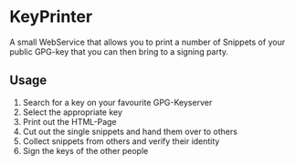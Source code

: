 # KeyPrinter

A small WebService that allows you to print a number of Snippets of your
public GPG-key that you can then bring to a signing party.

## Usage

 1. Search for a key on your favourite GPG-Keyserver
 2. Select the appropriate key
 3. Print out the HTML-Page
 4. Cut out the single snippets and hand them over to others
 5. Collect snippets from others and verify their identity
 6. Sign the keys of the other people

